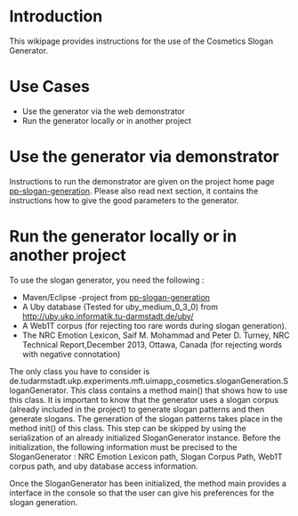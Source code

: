 # Introduction #
This wikipage provides instructions for the use of the Cosmetics Slogan Generator.


# Use Cases #

  * Use the generator via the web demonstrator
  * Run the generator locally or in another project


# Use the generator via demonstrator #

Instructions to run the demonstrator are given on the project home page [pp-slogan-generation](https://code.google.com/p/pp-slogan-generation/).
Please also read next section, it contains the instructions how to give the good parameters to the generator.

# Run the generator locally or in another project #

To use the slogan generator, you need the following :
  * Maven/Eclipse -project from [pp-slogan-generation](https://code.google.com/p/pp-slogan-generation/)
  * A Uby database (Tested for uby\_medium\_0\_3\_0) from http://uby.ukp.informatik.tu-darmstadt.de/uby/
  * A Web1T corpus (for rejecting too rare words during slogan generation).
  * The NRC Emotion Lexicon, Saif M. Mohammad and Peter D. Turney, NRC Technical Report,December 2013, Ottawa, Canada  (for rejecting words with negative connotation)

The only class you have to consider is de.tudarmstadt.ukp.experiments.mft.uimapp\_cosmetics.sloganGeneration.SloganGenerator.
This class contains a method main() that shows how to use this class. It is important to know that the generator uses a slogan corpus (already included in the project) to generate slogan patterns and then generate slogans. The generation of the slogan patterns takes place in the method init() of this class. This step can be skipped by using the serialization of an already initialized SloganGenerator instance. Before the initialization, the following information must be precised to the SloganGenerator : NRC Emotion Lexicon path, Slogan Corpus Path, Web1T corpus path, and uby database access information.

Once the SloganGenerator has been initialized, the method main provides a interface in the console so that the user can give his preferences for the slogan generation.